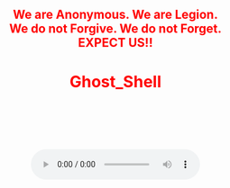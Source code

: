 <html>
    <center>
     <h2 style="color:red">
    We are Anonymous.
    We are Legion.<br>
    We do not Forgive.
    We do not Forget.<br>EXPECT US!!<br></h2>   
    <link rel="icon" type="image/x-icon" href="favicon.ico">
    <link rel="stylesheet" href="world.css">
        <h1 style="color:red">Ghost_Shell</h1>
<body> 
    <br>
    <br>
    <br>
    <br>
    <br>
    </div><audio controls loop autoplay height="" width="">
<audio autoplay="true" src="Anonymous Hackers Song-We Are Anonymous.mp3"></audio>
     <script type="text/javascript" src="world.js"></script>
    <script src="./world.js"></script>
<link href="https://fonts.googleapis.com/css?family=Lobster" rel="stylesheet" type="text/css">

    <div class="row"> <!-- for main -->
      <!-- Right below is an image of the sun -->
        <img class="responsive-img" id="sun" src="http://orig02.deviantart.net/5786/f/2013/025/7/1/free_sun_stock_image_by_lyra_elante-d5spggh.png" alt="this is a sun">
        
        <!-- Insert the 'earth' on the next line -->
        <div id='earth-orbit'>
            <img id="earth" src="http://img11.deviantart.net/8762/i/2014/247/3/2/earth___europe_by_mystica_264-d7xwrs5.png" alt="this is the earth">
        </div> 
      
      <!-- Insert 'jupiter' on the next line -->
      <div id='jupiter-orbit'>
        <img id="jupiter"
        src="https://2.bp.blogspot.com/-grGCMQsVb5U/UJurAJLCJhI/AAAAAAAAABc/iXmLFh-PVdw/s1600/planet-jupiter-large.gif" alt="this is the jupiter planet">
      </div>
        <div id='mars-orbit'>
        <img id="mars" src="https://pngimg.com/uploads/mars_planet/mars_planet_PNG31.png">
    <img src="https://raw.githubusercontent.com/Ghost00Shell/Khaled_AlKhawaga/main/Ghost_Shell%20%E2%80%AB%E2%80%AC.png">
   <h2 style="color:#00ff00">Copyrights&copy;2022 All Rights Reserved To Ghost_Shell</h2>
     <script>alert("😎It is our great pleasure to have you on board!.A hearty welcome to you😎")</script>

